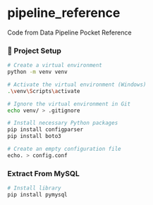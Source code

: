 # pipeline_reference
Code from Data Pipeline Pocket Reference

### 🔧 Project Setup

```bash
# Create a virtual environment
python -m venv venv

# Activate the virtual environment (Windows)
.\venv\Scripts\activate

# Ignore the virtual environment in Git
echo venv/ > .gitignore

# Install necessary Python packages
pip install configparser
pip install boto3

# Create an empty configuration file
echo. > config.conf
```

### Extract From MySQL

```bash
# Install library
pip install pymysql
```